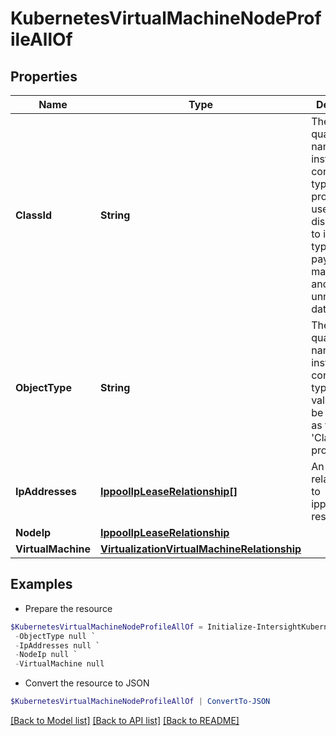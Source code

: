 # KubernetesVirtualMachineNodeProfileAllOf
## Properties

Name | Type | Description | Notes
------------ | ------------- | ------------- | -------------
**ClassId** | **String** | The fully-qualified name of the instantiated, concrete type. This property is used as a discriminator to identify the type of the payload when marshaling and unmarshaling data. | [default to "kubernetes.VirtualMachineNodeProfile"]
**ObjectType** | **String** | The fully-qualified name of the instantiated, concrete type. The value should be the same as the &#39;ClassId&#39; property. | [default to "kubernetes.VirtualMachineNodeProfile"]
**IpAddresses** | [**IppoolIpLeaseRelationship[]**](IppoolIpLeaseRelationship.md) | An array of relationships to ippoolIpLease resources. | [optional] 
**NodeIp** | [**IppoolIpLeaseRelationship**](IppoolIpLeaseRelationship.md) |  | [optional] 
**VirtualMachine** | [**VirtualizationVirtualMachineRelationship**](VirtualizationVirtualMachineRelationship.md) |  | [optional] 

## Examples

- Prepare the resource
```powershell
$KubernetesVirtualMachineNodeProfileAllOf = Initialize-IntersightKubernetesVirtualMachineNodeProfileAllOf  -ClassId null `
 -ObjectType null `
 -IpAddresses null `
 -NodeIp null `
 -VirtualMachine null
```

- Convert the resource to JSON
```powershell
$KubernetesVirtualMachineNodeProfileAllOf | ConvertTo-JSON
```

[[Back to Model list]](../README.md#documentation-for-models) [[Back to API list]](../README.md#documentation-for-api-endpoints) [[Back to README]](../README.md)

